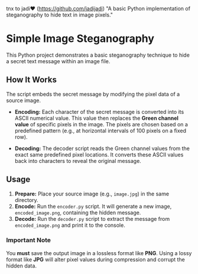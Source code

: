 tnx to jadi❤️ (https://github.com/jadijadi)
"A basic Python implementation of steganography to hide text in image pixels."

# Simple Image Steganography

This Python project demonstrates a basic steganography technique to hide a secret text message within an image file.

## How It Works

The script embeds the secret message by modifying the pixel data of a source image.

-   **Encoding:** Each character of the secret message is converted into its ASCII numerical value. This value then replaces the **Green channel value** of specific pixels in the image. The pixels are chosen based on a predefined pattern (e.g., at horizontal intervals of 100 pixels on a fixed row).

-   **Decoding:** The decoder script reads the Green channel values from the exact same predefined pixel locations. It converts these ASCII values back into characters to reveal the original message.

## Usage

1.  **Prepare:** Place your source image (e.g., `image.jpg`) in the same directory.
2.  **Encode:** Run the `encoder.py` script. It will generate a new image, `encoded_image.png`, containing the hidden message.
3.  **Decode:** Run the `decoder.py` script to extract the message from `encoded_image.png` and print it to the console.

### **Important Note**
You **must** save the output image in a lossless format like **PNG**. Using a lossy format like **JPG** will alter pixel values during compression and corrupt the hidden data.






